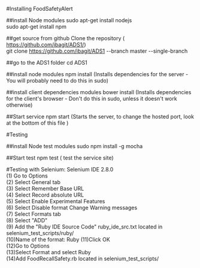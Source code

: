 #Installing FoodSafetyAlert

##install Node modules
sudo apt-get install nodejs<br/>
sudo apt-get install npm

##get source from github
Clone the repository ( https://github.com/ibagit/ADS1/)<br/>
git clone https://github.com/ibagit/ADS1 --branch master --single-branch

##go to the ADS1 folder
cd ADS1

##install node modules
npm install (Installs dependencies for the server - You will probably need to do this in sudo)

##install client dependencies modules
bower install (Installs dependencies for the client's browser - Don't do this in sudo, unless it doesn't work otherwise)

##Start service
npm start (Starts the server, to change the hosted port, look at the bottom of this file )

#Testing

##install Node test modules
sudo npm install -g mocha

##Start test
npm test ( test the service site)

#Testing with Selenium:
Selenium IDE 2.8.0<br/>
(1) Go to Options<br/> 
(2) Select General tab<br/>
(3) Select Remember Base URL<br/>
(4) Select Record absolute URL<br/>
(5) Select Enable Experimental Features<br/>
(6) Select Disable format Change Warning messages<br/>
(7) Select Formats tab <br/>
(8) Select "ADD"<br/>
(9) Add the "Ruby IDE Source Code" ruby_ide_src.txt located in selenium_test_scripts/ruby/<br/>
(10)Name of the format:  Ruby
(11)Click OK <br/>
(12)Go to Options<br/> 
(13)Select Format and select Ruby<br/>
(14)Add FoodRecallSafety.rb located in selenium_test_scripts/ 

